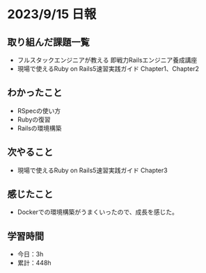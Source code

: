 # 2023/9/15 日報
## 取り組んだ課題一覧
- フルスタックエンジニアが教える 即戦力Railsエンジニア養成講座
- 現場で使えるRuby on Rails5速習実践ガイド Chapter1、Chapter2

## わかったこと
- RSpecの使い方
- Rubyの復習
- Railsの環境構築

## 次やること
- 現場で使えるRuby on Rails5速習実践ガイド Chapter3

## 感じたこと
- Dockerでの環境構築がうまくいったので、成長を感じた。

## 学習時間
- 今日：3h
- 累計：448h
